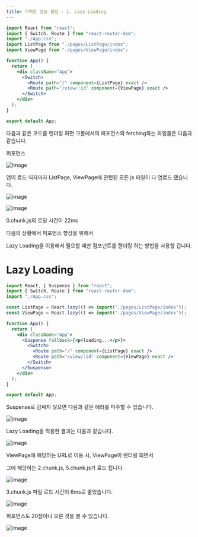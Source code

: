 ```yaml
---
title: 리액트 성능 향상 - 1. Lazy Loading
---
```


```jsx
import React from "react";
import { Switch, Route } from "react-router-dom";
import "./App.css";
import ListPage from "./pages/ListPage/index";
import ViewPage from "./pages/ViewPage/index";

function App() {
  return (
    <div className="App">
      <Switch>
        <Route path="/" component={ListPage} exact />
        <Route path="/view/:id" component={ViewPage} exact />
      </Switch>
    </div>
  );
}

export default App;
```

다음과 같은 코드를 렌더링 하면 크롬에서의 퍼포먼스와 fetching하는 파일들은 다음과 같습니다.

퍼포먼스

![image](./img/12/1.png)

앱이 로드 되자마자 ListPage, ViewPage에 관련된 모든 js 파일이 다 업로드 됐습니다.

![image](./img/12/2.png)

![image](./img/12/3.png)

0.chunk.js의 로딩 시간이 22ms

다음의 상황에서 퍼포먼스 향상을 위해서

Lazy Loading을 이용해서 필요할 때만 컴포넌트를 렌더링 하는 방법을 사용할 겁니다.

# Lazy Loading

```jsx
import React, { Suspense } from "react";
import { Switch, Route } from "react-router-dom";
import "./App.css";

const ListPage = React.lazy(() => import("./pages/ListPage/index"));
const ViewPage = React.lazy(() => import("./pages/ViewPage/index"));

function App() {
  return (
    <div className="App">
      <Suspense fallback={<p>loading...</p>}>
        <Switch>
          <Route path="/" component={ListPage} exact />
          <Route path="/view/:id" component={ViewPage} exact />
        </Switch>
      </Suspense>
    </div>
  );
}

export default App;
```

Suspense로 감싸지 않으면 다음과 같은 에러를 마주할 수 있습니다.

![image](./img/12/4.png)

Lazy Loading을 적용한 결과는 다음과 같습니다.

![image](./img/12/5.png)

ViewPage에 해당하는 URL로 이동 시, ViewPage이 렌더링 되면서

그에 해당하는 2.chunk.js, 5.chunk.js가 로드 됩니다.

![image](./img/12/6.png)

3.chunk.js 파일 로드 시간이 6ms로 줄었습니다.

![image](./img/12/7.png)

퍼포먼스도 20점이나 오른 것을 볼 수 있습니다.

![image](./img/12/8.png)
